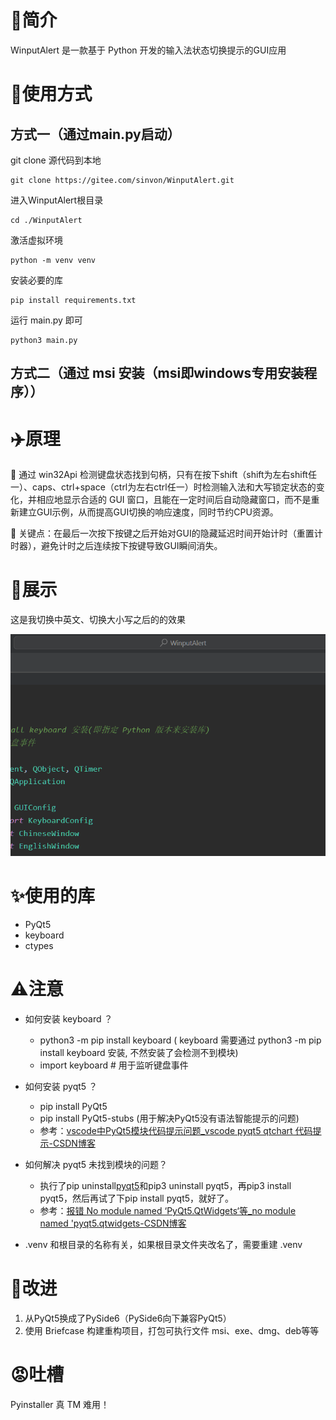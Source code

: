 # 🎁简介

WinputAlert 是一款基于 Python 开发的输入法状态切换提示的GUI应用

# 👋使用方式

## 方式一（通过main.py启动）

git clone 源代码到本地

```
git clone https://gitee.com/sinvon/WinputAlert.git
```

进入WinputAlert根目录

```
cd ./WinputAlert
```

激活虚拟环境

```
python -m venv venv
```

安装必要的库

```
pip install requirements.txt
```

运行 main.py 即可

```
python3 main.py
```

## 方式二（通过 msi 安装（msi即windows专用安装程序））

# ✈️原理

🚀 通过 win32Api 检测键盘状态找到句柄，只有在按下shift（shift为左右shift任一）、caps、ctrl+space（ctrl为左右ctrl任一）时检测输入法和大写锁定状态的变化，并相应地显示合适的 GUI 窗口，且能在一定时间后自动隐藏窗口，而不是重新建立GUI示例，从而提高GUI切换的响应速度，同时节约CPU资源。

🚀 关键点：在最后一次按下按键之后开始对GUI的隐藏延迟时间开始计时（重置计时器），避免计时之后连续按下按键导致GUI瞬间消失。

# 🎈展示

这是我切换中英文、切换大小写之后的的效果

![1731480192066](image/README/1731480192066.gif)

# ✨使用的库

- PyQt5
- keyboard
- ctypes

# ⚠️注意

- 如何安装 keyboard ？

  - python3 -m pip install keyboard ( keyboard 需要通过 python3 -m pip install keyboard 安装, 不然安装了会检测不到模块)
  - import keyboard  # 用于监听键盘事件
- 如何安装 pyqt5 ？

  - pip install PyQt5
  - pip install PyQt5-stubs (用于解决PyQt5没有语法智能提示的问题)
  - 参考：[vscode中PyQt5模块代码提示问题_vscode pyqt5 qtchart 代码提示-CSDN博客](https://blog.csdn.net/qq527703883/article/details/116536345)
- 如何解决 pyqt5 未找到模块的问题？

  - 执行了pip uninstall[pyqt5](https://so.csdn.net/so/search?q=pyqt5&spm=1001.2101.3001.7020)和pip3 uninstall pyqt5，再pip3 install pyqt5，然后再试了下pip install pyqt5，就好了。
  - 参考：[报错 No module named ‘PyQt5.QtWidgets‘等_no module named &#39;pyqt5.qtwidgets-CSDN博客](https://blog.csdn.net/qq_39938666/article/details/121895038)
- .venv 和根目录的名称有关，如果根目录文件夹改名了，需要重建 .venv

# 🚀改进

1. 从PyQt5换成了PySide6（PySide6向下兼容PyQt5）
2. 使用 Briefcase 构建重构项目，打包可执行文件 msi、exe、dmg、deb等等

# 😡吐槽

Pyinstaller 真 TM 难用！
